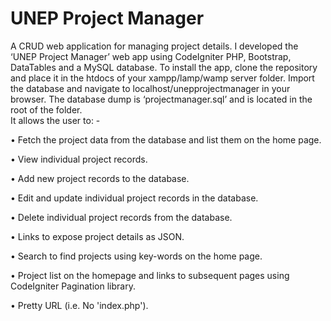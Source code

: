 # UNEP Project Manager
A CRUD web application for managing project details.
I developed the ‘UNEP Project Manager’ web app using CodeIgniter PHP, Bootstrap, DataTables and a MySQL database.
To install the app, clone the repository and place it in the htdocs of your xampp/lamp/wamp server folder. 
Import the database and navigate to localhost/unepprojectmanager in your browser.
The database dump is ‘projectmanager.sql’ and is located in the root of the folder.    
It allows the user to: -

•	Fetch the project data from the database and list them on the home page.

•	View individual project records.

•	Add new project records to the database.

•	Edit and update individual project records in the database.

•	Delete individual project records from the database.

•	Links to expose project details as JSON.

• Search to find projects using key-words on the home page.

•	Project list on the homepage and links to subsequent pages using CodeIgniter Pagination library.

• Pretty URL (i.e. No 'index.php').
